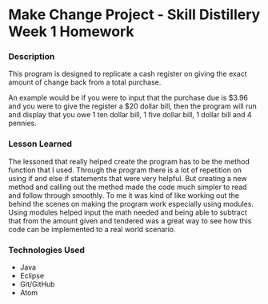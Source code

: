 # Make Change Project - Skill Distillery Week 1 Homework

### Description
This program is designed to replicate a cash register on giving the exact amount of change back from a total purchase.

An example would be if you were to input that the purchase due is $3.96 and you were to give the register a $20 dollar bill, then the program will run and display that you owe 1 ten dollar bill, 1 five dollar bill, 1 dollar bill and 4 pennies.

### Lesson Learned
The lessoned that really helped create the program has to be the method function that I used. Through the program there is a lot of repetition on using if and else if statements that were very helpful. But creating a new method and calling out the method made the code much simpler to read and follow through smoothly. To me it was kind of like working out the behind the scenes on making the program work especially using modules. Using modules helped input the math needed and being able to subtract that from the amount given and tendered was a great way to see how this code can be implemented to a real world scenario.  

### Technologies Used
- Java
- Eclipse
- Git/GitHub
- Atom
